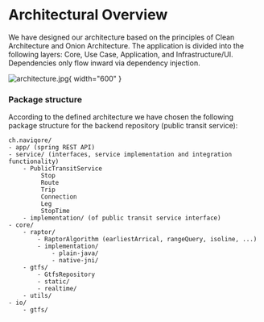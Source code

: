 # Architectural Overview

We have designed our architecture based on the principles of Clean Architecture and Onion Architecture. The application
is divided into the following layers: Core, Use Case, Application, and Infrastructure/UI. Dependencies only flow inward
via dependency injection.

![architecture.jpg](architecture.jpg){ width="600" }

### Package structure

According to the defined architecture we have chosen the following package structure for the backend repository (public
transit service):

```
ch.naviqore/
- app/ (spring REST API)
- service/ (interfaces, service implementation and integration functionality)
    - PublicTransitService
         Stop
         Route
         Trip
         Connection
         Leg
         StopTime
    - implementation/ (of public transit service interface)
- core/
    - raptor/
        - RaptorAlgorithm (earliestArrical, rangeQuery, isoline, ...)
        - implementation/
            - plain-java/
            - native-jni/
    - gtfs/
        - GtfsRepository
        - static/
        - realtime/
    - utils/
- io/
    - gtfs/
```

